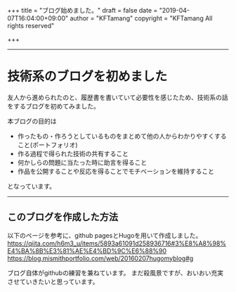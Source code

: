 +++
title = "ブログ始めました。"
draft = false
date = "2019-04-07T16:04:00+09:00"
author = "KFTamang"
copyright = "KFTamang All rights reserved"

+++

-----

# 技術系のブログを初めました

友人から進められたのと、履歴書を書いていて必要性を感じたため、技術系の話をするブログを初めてみました。

本ブログの目的は

* 作ったもの・作ろうとしているものをまとめて他の人からわかりやすくすること(ポートフォリオ)
* 作る過程で得られた技術の共有すること
* 何かしらの問題に当たった時に助言を得ること
* 作品を公開することや反応を得ることでモチベーションを維持すること

となっています。

-------------------

## このブログを作成した方法
以下のページを参考に、github pagesとHugoを用いて作成しました。
<https://qiita.com/h6m3_u/items/5893a61091d258936716#3%E8%A8%98%E4%BA%8B%E3%81%AE%E4%BD%9C%E6%88%90>
<https://blog.mismithportfolio.com/web/20160207hugomyblog#g>

ブログ自体がgithubの練習を兼ねています。
まだ殺風景ですが、おいおい充実させていきたいと思っています。






